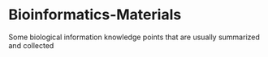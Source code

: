 # Bioinformatics-Materials
Some biological information knowledge points that are usually summarized and collected
